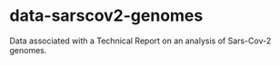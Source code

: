 # data-sarscov2-genomes
Data associated with a Technical Report on an analysis of Sars-Cov-2 genomes.
